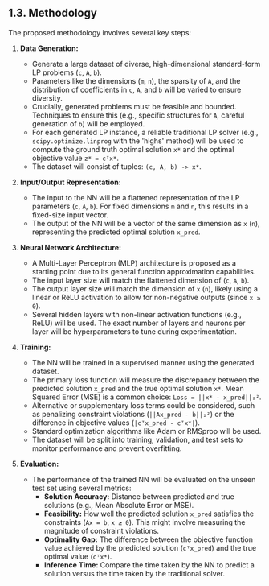 ## 1.3. Methodology

The proposed methodology involves several key steps:

1.  **Data Generation:**
    *   Generate a large dataset of diverse, high-dimensional standard-form LP problems (`c`, `A`, `b`).
    *   Parameters like the dimensions (`m`, `n`), the sparsity of `A`, and the distribution of coefficients in `c`, `A`, and `b` will be varied to ensure diversity.
    *   Crucially, generated problems must be feasible and bounded. Techniques to ensure this (e.g., specific structures for `A`, careful generation of `b`) will be employed.
    *   For each generated LP instance, a reliable traditional LP solver (e.g., `scipy.optimize.linprog` with the 'highs' method) will be used to compute the ground truth optimal solution `x*` and the optimal objective value `z* = cᵀx*`.
    *   The dataset will consist of tuples: `(c, A, b) -> x*`.

2.  **Input/Output Representation:**
    *   The input to the NN will be a flattened representation of the LP parameters (`c`, `A`, `b`). For fixed dimensions `m` and `n`, this results in a fixed-size input vector.
    *   The output of the NN will be a vector of the same dimension as `x` (`n`), representing the predicted optimal solution `x_pred`.

3.  **Neural Network Architecture:**
    *   A Multi-Layer Perceptron (MLP) architecture is proposed as a starting point due to its general function approximation capabilities.
    *   The input layer size will match the flattened dimension of (`c`, `A`, `b`).
    *   The output layer size will match the dimension of `x` (`n`), likely using a linear or ReLU activation to allow for non-negative outputs (since `x ≥ 0`).
    *   Several hidden layers with non-linear activation functions (e.g., ReLU) will be used. The exact number of layers and neurons per layer will be hyperparameters to tune during experimentation.

4.  **Training:**
    *   The NN will be trained in a supervised manner using the generated dataset.
    *   The primary loss function will measure the discrepancy between the predicted solution `x_pred` and the true optimal solution `x*`. Mean Squared Error (MSE) is a common choice: `Loss = ||x* - x_pred||₂²`.
    *   Alternative or supplementary loss terms could be considered, such as penalizing constraint violations (`||Ax_pred - b||₂²`) or the difference in objective values (`|cᵀx_pred - cᵀx*|`).
    *   Standard optimization algorithms like Adam or RMSprop will be used.
    *   The dataset will be split into training, validation, and test sets to monitor performance and prevent overfitting.

5.  **Evaluation:**
    *   The performance of the trained NN will be evaluated on the unseen test set using several metrics:
        *   **Solution Accuracy:** Distance between predicted and true solutions (e.g., Mean Absolute Error or MSE).
        *   **Feasibility:** How well the predicted solution `x_pred` satisfies the constraints (`Ax = b`, `x ≥ 0`). This might involve measuring the magnitude of constraint violations.
        *   **Optimality Gap:** The difference between the objective function value achieved by the predicted solution (`cᵀx_pred`) and the true optimal value (`cᵀx*`).
        *   **Inference Time:** Compare the time taken by the NN to predict a solution versus the time taken by the traditional solver.
